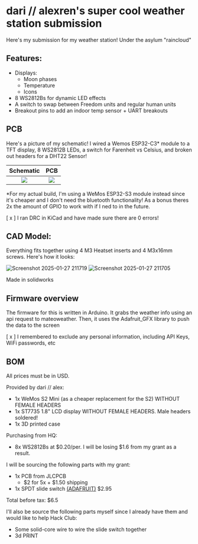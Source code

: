 # dari // alexren's super cool weather station submission

Here's my submission for my weather station! Under the asylum "raincloud"

## Features:
- Displays:
    - Moon phases
    - Temperature 
    - Icons
- 8 WS2812Bs for dynamic LED effects
- A switch to swap between Freedom units and regular human units
- Breakout pins to add an indoor temp sensor + UART breakouts

## PCB
Here's a picture of my schematic! I wired a Wemos ESP32-C3* module to a TFT display, 8 WS2812B LEDs, a switch for Farenheit vs Celsius, and broken out headers for a DHT22 Sensor!

Schematic            |  PCB
:-------------------------:|:-------------------------:
![](assets/schematic.png)  |  ![](assets/pcb.png)

*For my actual build, I'm using a WeMos ESP32-S3 module instead since it's cheaper and I don't need the bluetooth functionality! As a bonus theres 2x the amount of GPIO to work with if I ned to in the future.

[ x ] I ran DRC in KiCad and have made sure there are 0 errors!

## CAD Model:
Everything fits together using 4 M3 Heatset inserts and 4 M3x16mm screws. Here's how it looks:

![Screenshot 2025-01-27 211719](https://github.com/user-attachments/assets/c8eca3a7-d0ad-49ec-87fa-2eafcd7997ae)
![Screenshot 2025-01-27 211705](https://github.com/user-attachments/assets/61288338-cd65-4beb-baaf-4ae4430ad419)

Made in solidworks
## Firmware overview
The firmware for this is written in Arduino. It grabs the weather info using an api request to mateoweather. Then, it uses the Adafruit_GFX library to push the data to the screen


[ x ] I remembered to exclude any personal information, including API Keys, WiFi passwords, etc


## BOM
All prices must be in USD.

Provided by dari // alex:
- 1x WeMos S2 Mini (as a cheaper replacement for the S2) WITHOUT FEMALE HEADERS
- 1x ST7735 1.8" LCD display WITHOUT FEMALE HEADERS. Male headers soldered!
- 1x 3D printed case

Purchasing from HQ:
- 8x WS2812Bs at $0.20/per. I will be losing $1.6 from my grant as a result.

I will be sourcing the following parts with my grant:
- 1x PCB from JLCPCB
    - $2 for 5x + $1.50 shipping
- 1x SPDT slide switch [(ADAFRUIT)](https://www.adafruit.com/product/4219) $2.95


Total before tax: $6.5

I'll also be source the following parts myself since I already have them and would like to help Hack Club:
- Some solid-core wire to wire the slide switch together
- 3d PRINT
